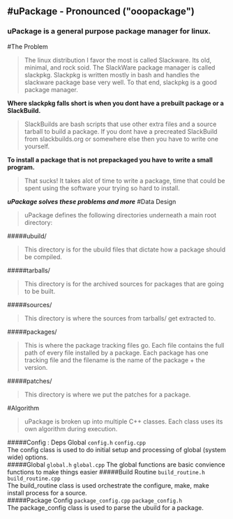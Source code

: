 #uPackage - Pronounced ("ooopackage")
---------

### uPackage is a general purpose package manager for linux.  

#The Problem
>   The linux distribution I favor the most is called Slackware.  Its old, minimal,
and rock soid.  The SlackWare package manager is called slackpkg.  Slackpkg
is written mostly in bash and handles the slackware package base very well.  To that
end, slackpkg is a good package manager.  

__**Where slackpkg falls short is when you dont have a prebuilt package or a SlackBuild.**__

>   SlackBuilds are bash scripts that use other extra files and a source tarball to build a
package.  If you dont have a precreated SlackBuild from slackbuilds.org or somewhere else
then you have to write one yourself.  

__**To install a package that is not prepackaged you have to write a small program.**__

>   That sucks!  It takes alot of time to write a package, time that could be spent using
the software your trying so hard to install.  

__*uPackage solves these problems and more*__
#Data Design

>   uPackage defines the following directories underneath a main root directory:

#####ubuild/
>   This directory is for the ubuild files that dictate how a package should
be compiled.  

#####tarballs/
>   This directory is for the archived sources for packages that are going to
be built.  

#####sources/
>   This directory is where the sources from tarballs/ get extracted to.  

#####packages/
>   This is where the package tracking files go.  Each file contains the full
path of every file installed by a package.  Each package has one tracking file
and the filename is the name of the package + the version.

#####patches/
>  This directory is where we put the patches for a package.  

#Algorithm
>   uPackage is broken up into multiple C++ classes.  Each class uses its own
algorithm during execution.  

#####Config : Deps Global
    `config.h` `config.cpp`  
    The config class is used to do initial setup and processing of global (system wide) options.  
#####Global
    `global.h` `global.cpp`
    The global functions are basic convience functions to make things easier
#####Build Routine
    `build_routine.h` `build_routine.cpp`  
    The build_routine class is used orchestrate the configure, make, make install process for a source.  
#####Package Config
    `package_config.cpp` `package_config.h`  
    The package_config class is used to parse the ubuild for a package.  

